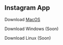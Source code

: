 Instagram App
---
Download [MacOS](https://github.com/Luchanso/instagram-app/releases)

Download Windows (Soon)

Download Linux (Soon)